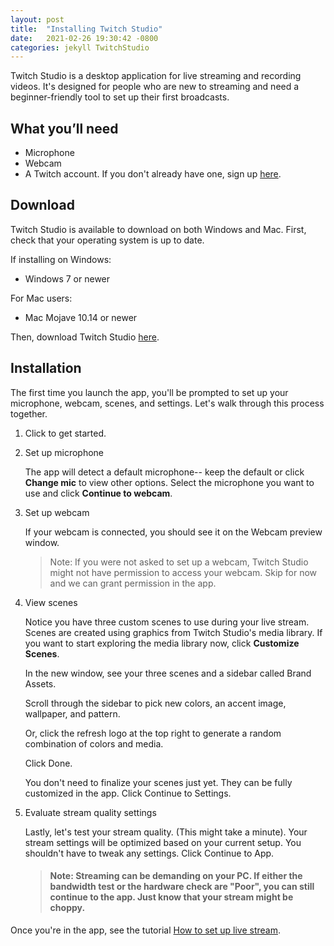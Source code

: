 ```yaml
---
layout: post
title:  "Installing Twitch Studio"
date:   2021-02-26 19:30:42 -0800
categories: jekyll TwitchStudio
---
```


<!-- # Getting Started -->
Twitch Studio is a desktop application for live streaming and recording videos. It's designed for people who are new to streaming and need a beginner-friendly tool to set up their first broadcasts.

## What you’ll need
- Microphone
- Webcam
- A Twitch account. If you don't already have one, sign up [here](https://www.twitch.tv/signup).

## Download
Twitch Studio is available to download on both Windows and Mac. First, check that your operating system is up to date.

If installing on Windows:
- Windows 7 or newer

For Mac users:
- Mac Mojave 10.14 or newer

Then, download Twitch Studio [here](https://www.twitch.tv/broadcast/studio).

## Installation

<!-- Windows: Open the .exe file from your downloads>>Install>>Yes>>setup assistant
Mac: Open dmg>>Drag to apps>> -->

<!-- Follow the on screen prompts to set up your microphone, webcam, scenes, and stream quality settings. -->

The first time you launch the app, you'll be prompted to set up your microphone, webcam, scenes, and settings. Let's walk through this process together.

1. Click to get started.

2. Set up microphone

    The app will detect a default microphone-- keep the default or click **Change mic** to view other options. Select the microphone you want to use and click **Continue to webcam**. 

3. Set up webcam
    
    If your webcam is connected, you should see it on the Webcam preview window. 
    
    >Note: If you were not asked to set up a webcam, Twitch Studio might not have permission to access your webcam. Skip for now and we can grant permission in the app. 

4. View scenes
    
    Notice you have three custom scenes to use during your live stream. Scenes are created using graphics from Twitch Studio's media library. If you want to start exploring the media library now, click **Customize Scenes**.  
    
    In the new window, see your three scenes and a sidebar called Brand Assets. 

    Scroll through the sidebar to pick new colors, an accent image, wallpaper, and pattern.  
    
    Or, click the refresh logo at the top right to generate a random combination of colors and media.

    Click Done.

    You don't need to finalize your scenes just yet. They can be fully customized in the app. Click Continue to Settings.


    <!-- You can modify your scenes using Twitch Studio's media library. Click Customize Scenes to start exploring them now. You can also do this in the app (recommended). Click Continue to settings.
    If you want to make changes now, click the Customize Scenes button. Otherwise, continue to settings.
    Note: You can always create, edit, and customize scenes in the app. To generate new Scene graphics, click the top right [refresh logo] button next to Brand Assets. Or, scroll down to manually assign colors, an accent image, wallpaper, and pattern. Click Done. When you're ready, click continue to settings. -->

5. Evaluate stream quality settings

    Lastly, let's test your stream quality. (This might take a minute). 
    Your stream settings will be optimized based on your current setup. You shouldn't have to tweak any settings. Click Continue to App. 

    > #### Note: Streaming can be demanding on your PC. If either the bandwidth test or the hardware check are "Poor", you can still continue to the app. Just know that your stream might be choppy.

<!-- ## 
Now that you're in the app, take a few minutes to explore the interface. You can also refer to the UI Reference doc. -->

Once you're in the app, see the tutorial [How to set up live stream](/jekyll/twitchstudio/2021/02/26/How_to_set_up_livestream.html).


